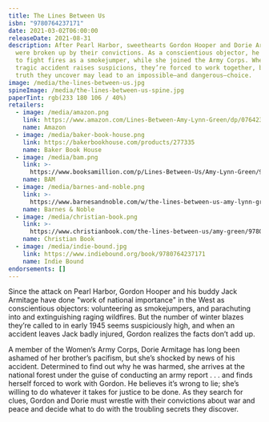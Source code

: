 ```yaml
---
title: The Lines Between Us
isbn: "9780764237171"
date: 2021-03-02T06:00:00
releaseDate: 2021-08-31
description: After Pearl Harbor, sweethearts Gordon Hooper and Dorie Armitage
  were broken up by their convictions. As a conscientious objector, he went west
  to fight fires as a smokejumper, while she joined the Army Corps. When a
  tragic accident raises suspicions, they’re forced to work together, but the
  truth they uncover may lead to an impossible—and dangerous—choice.
image: /media/the-lines-between-us.jpg
spineImage: /media/the-lines-between-us-spine.jpg
paperTint: rgb(233 180 106 / 40%)
retailers:
  - image: /media/amazon.png
    link: https://www.amazon.com/Lines-Between-Amy-Lynn-Green/dp/0764237179/
    name: Amazon
  - image: /media/baker-book-house.png
    link: https://bakerbookhouse.com/products/277335
    name: Baker Book House
  - image: /media/bam.png
    link: >-
      https://www.booksamillion.com/p/Lines-Between-Us/Amy-Lynn-Green/9780764237171?id=8146067149628
    name: BAM
  - image: /media/barnes-and-noble.png
    link: >-
      https://www.barnesandnoble.com/w/the-lines-between-us-amy-lynn-green/1138791237
    name: Barnes & Noble
  - image: /media/christian-book.png
    link: >-
      https://www.christianbook.com/the-lines-between-us/amy-green/9780764237171/pd/237177
    name: Christian Book
  - image: /media/indie-bound.jpg
    link: https://www.indiebound.org/book/9780764237171
    name: Indie Bound
endorsements: []
---
```


Since the attack on Pearl Harbor, Gordon Hooper and his buddy Jack Armitage have done "work of national importance" in the West as conscientious objectors: volunteering as smokejumpers, and parachuting into and extinguishing raging wildfires. But the number of winter blazes they’re called to in early 1945 seems suspiciously high, and when an accident leaves Jack badly injured, Gordon realizes the facts don’t add up.

A member of the Women’s Army Corps, Dorie Armitage has long been ashamed of her brother’s pacifism, but she’s shocked by news of his accident. Determined to find out why he was harmed, she arrives at the national forest under the guise of conducting an army report . . . and finds herself forced to work with Gordon. He believes it’s wrong to lie; she’s willing to do whatever it takes for justice to be done. As they search for clues, Gordon and Dorie must wrestle with their convictions about war and peace and decide what to do with the troubling secrets they discover.
